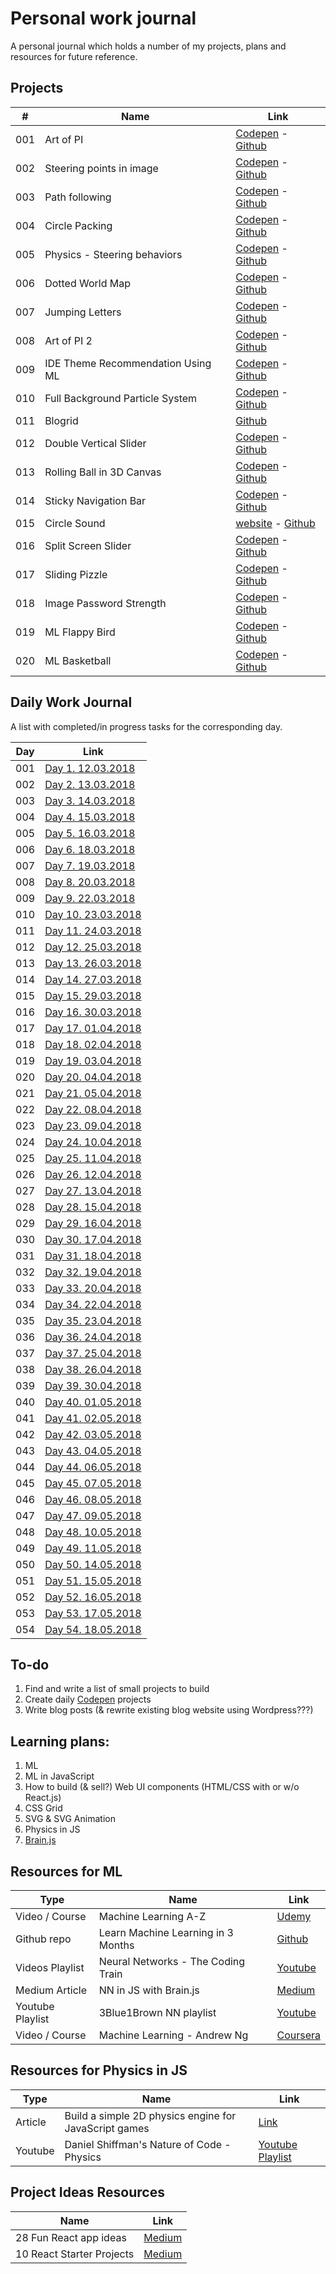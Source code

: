 # Personal work journal

A personal journal which holds a number of my projects, plans and resources for future reference.

## Projects

| #   | Name                              | Link                                                                                                                             |
| --- | --------------------------------- | -------------------------------------------------------------------------------------------------------------------------------- |
| 001 | Art of PI                         | [Codepen](https://codepen.io/FlorinPop17/full/xWZRxa) - [Github](./Projects/001%20-%20Art%20of%20PI)                             |
| 002 | Steering points in image          | [Codepen](https://codepen.io/FlorinPop17/full/VXayby) - [Github](./Projects/002%20-%20Steering%20points%20in%20image)            |
| 003 | Path following                    | [Codepen](https://codepen.io/FlorinPop17/full/LdZjRb) - [Github](./Projects/003%20-%20Path%20following)                          |
| 004 | Circle Packing                    | [Codepen](https://codepen.io/FlorinPop17/full/WzGQxp) - [Github](./Projects/004%20-%20Circle%20Packing)                          |
| 005 | Physics - Steering behaviors      | [Codepen](https://codepen.io/FlorinPop17/full/rdyyjK) - [Github](./Projects/005%20-%20Physics%20-%20Steering%20behaviors)        |
| 006 | Dotted World Map                  | [Codepen](https://codepen.io/FlorinPop17/full/QmgEBe) - [Github](./Projects/006%20-%20Dotted%20World%20Map)                      |
| 007 | Jumping Letters                   | [Codepen](https://codepen.io/FlorinPop17/full/XEgpvM/) - [Github](./Projects/007%20-%20Jumping%20Letters)                        |
| 008 | Art of PI 2                       | [Codepen](https://codepen.io/FlorinPop17/full/Ldjqgw) - [Github](./Projects/008%20-%20Art%20of%20PI%202)                         |
| 009 | IDE Theme Recommendation Using ML | [Codepen](https://codepen.io/FlorinPop17/full/MVPGGy) - [Github](./Projects/009%20-%20IDE%20Theme%20Recommendation%20Using%20ML) |
| 010 | Full Background Particle System   | [Codepen](https://codepen.io/FlorinPop17/full/geBzZE) - [Github](./Projects/010%20-%20Full%20Background%20Particle%20System)     |
| 011 | Blogrid                           | [Github](./Projects/011%20-%20Blogrid)                                                                                           |
| 012 | Double Vertical Slider            | [Codepen](https://codepen.io/FlorinPop17/full/mxgJxX) - [Github](./Projects/012%20-%20Double%20Vertical%20Slider)                |
| 013 | Rolling Ball in 3D Canvas         | [Codepen](https://codepen.io/FlorinPop17/full/mxYbbO) - [Github](./Projects/013%20-%20Rolling%20Ball%20in%203D%20Canvas)         |
| 014 | Sticky Navigation Bar             | [Codepen](https://codepen.io/FlorinPop17/full/xWvyaN) - [Github](./Projects/014%20-%20Sticky%20Navigation%20Bar)                 |
| 015 | Circle Sound                      | [website](http://florin-pop.com/work/Circle%20Sound/) - [Github](./Projects/015%20-%20Circle%20Sound)                            |
| 016 | Split Screen Slider               | [Codepen](https://codepen.io/FlorinPop17/full/KRPBmB) - [Github](./Projects/016%20-%20Split%20Screen%20Slider)                   |
| 017 | Sliding Pizzle                    | [Codepen](https://codepen.io/FlorinPop17/full/yjLZga) - [Github](./Projects/017%20-%20Sliding%20Puzzle)                          |
| 018 | Image Password Strength           | [Codepen](https://codepen.io/FlorinPop17/full/odbydZ) - [Github](./Projects/018%20-%20Image%20Password%20Strength)               |
| 019 | ML Flappy Bird                    | [Codepen](https://codepen.io/FlorinPop17/full/OZXrJG) - [Github](./Projects/019%20-%20ML%20Flappy%20Bird)                        |
| 020 | ML Basketball                     | [Codepen](https://codepen.io/FlorinPop17/full/xjPELJ) - [Github](./Projects/020%20-%20ML%20Basketball)                           |

## Daily Work Journal

A list with completed/in progress tasks for the corresponding day.

| Day | Link                                                                      |
| --- | ------------------------------------------------------------------------- |
| 001 | [Day 1. 12.03.2018](./Daily%20Work%20Journal/Day%20001.%2012.03.2018.md)  |
| 002 | [Day 2. 13.03.2018](./Daily%20Work%20Journal/Day%20002.%2013.03.2018.md)  |
| 003 | [Day 3. 14.03.2018](./Daily%20Work%20Journal/Day%20003.%2014.03.2018.md)  |
| 004 | [Day 4. 15.03.2018](./Daily%20Work%20Journal/Day%20004.%2015.03.2018.md)  |
| 005 | [Day 5. 16.03.2018](./Daily%20Work%20Journal/Day%20005.%2016.03.2018.md)  |
| 006 | [Day 6. 18.03.2018](./Daily%20Work%20Journal/Day%20006.%2018.03.2018.md)  |
| 007 | [Day 7. 19.03.2018](./Daily%20Work%20Journal/Day%20007.%2019.03.2018.md)  |
| 008 | [Day 8. 20.03.2018](./Daily%20Work%20Journal/Day%20008.%2020.03.2018.md)  |
| 009 | [Day 9. 22.03.2018](./Daily%20Work%20Journal/Day%20009.%2022.03.2018.md)  |
| 010 | [Day 10. 23.03.2018](./Daily%20Work%20Journal/Day%20010.%2023.03.2018.md) |
| 011 | [Day 11. 24.03.2018](./Daily%20Work%20Journal/Day%20011.%2024.03.2018.md) |
| 012 | [Day 12. 25.03.2018](./Daily%20Work%20Journal/Day%20012.%2025.03.2018.md) |
| 013 | [Day 13. 26.03.2018](./Daily%20Work%20Journal/Day%20013.%2026.03.2018.md) |
| 014 | [Day 14. 27.03.2018](./Daily%20Work%20Journal/Day%20014.%2027.03.2018.md) |
| 015 | [Day 15. 29.03.2018](./Daily%20Work%20Journal/Day%20015.%2029.03.2018.md) |
| 016 | [Day 16. 30.03.2018](./Daily%20Work%20Journal/Day%20016.%2030.03.2018.md) |
| 017 | [Day 17. 01.04.2018](./Daily%20Work%20Journal/Day%20017.%2001.04.2018.md) |
| 018 | [Day 18. 02.04.2018](./Daily%20Work%20Journal/Day%20018.%2002.04.2018.md) |
| 019 | [Day 19. 03.04.2018](./Daily%20Work%20Journal/Day%20019.%2003.04.2018.md) |
| 020 | [Day 20. 04.04.2018](./Daily%20Work%20Journal/Day%20020.%2004.04.2018.md) |
| 021 | [Day 21. 05.04.2018](./Daily%20Work%20Journal/Day%20021.%2005.04.2018.md) |
| 022 | [Day 22. 08.04.2018](./Daily%20Work%20Journal/Day%20022.%2008.04.2018.md) |
| 023 | [Day 23. 09.04.2018](./Daily%20Work%20Journal/Day%20023.%2009.04.2018.md) |
| 024 | [Day 24. 10.04.2018](./Daily%20Work%20Journal/Day%20024.%2010.04.2018.md) |
| 025 | [Day 25. 11.04.2018](./Daily%20Work%20Journal/Day%20025.%2011.04.2018.md) |
| 026 | [Day 26. 12.04.2018](./Daily%20Work%20Journal/Day%20026.%2012.04.2018.md) |
| 027 | [Day 27. 13.04.2018](./Daily%20Work%20Journal/Day%20027.%2013.04.2018.md) |
| 028 | [Day 28. 15.04.2018](./Daily%20Work%20Journal/Day%20028.%2015.04.2018.md) |
| 029 | [Day 29. 16.04.2018](./Daily%20Work%20Journal/Day%20029.%2016.04.2018.md) |
| 030 | [Day 30. 17.04.2018](./Daily%20Work%20Journal/Day%20030.%2017.04.2018.md) |
| 031 | [Day 31. 18.04.2018](./Daily%20Work%20Journal/Day%20031.%2018.04.2018.md) |
| 032 | [Day 32. 19.04.2018](./Daily%20Work%20Journal/Day%20032.%2019.04.2018.md) |
| 033 | [Day 33. 20.04.2018](./Daily%20Work%20Journal/Day%20033.%2020.04.2018.md) |
| 034 | [Day 34. 22.04.2018](./Daily%20Work%20Journal/Day%20034.%2022.04.2018.md) |
| 035 | [Day 35. 23.04.2018](./Daily%20Work%20Journal/Day%20035.%2023.04.2018.md) |
| 036 | [Day 36. 24.04.2018](./Daily%20Work%20Journal/Day%20036.%2024.04.2018.md) |
| 037 | [Day 37. 25.04.2018](./Daily%20Work%20Journal/Day%20037.%2025.04.2018.md) |
| 038 | [Day 38. 26.04.2018](./Daily%20Work%20Journal/Day%20038.%2026.04.2018.md) |
| 039 | [Day 39. 30.04.2018](./Daily%20Work%20Journal/Day%20039.%2030.04.2018.md) |
| 040 | [Day 40. 01.05.2018](./Daily%20Work%20Journal/Day%20040.%2001.05.2018.md) |
| 041 | [Day 41. 02.05.2018](./Daily%20Work%20Journal/Day%20041.%2002.05.2018.md) |
| 042 | [Day 42. 03.05.2018](./Daily%20Work%20Journal/Day%20042.%2003.05.2018.md) |
| 043 | [Day 43. 04.05.2018](./Daily%20Work%20Journal/Day%20043.%2004.05.2018.md) |
| 044 | [Day 44. 06.05.2018](./Daily%20Work%20Journal/Day%20044.%2006.05.2018.md) |
| 045 | [Day 45. 07.05.2018](./Daily%20Work%20Journal/Day%20045.%2007.05.2018.md) |
| 046 | [Day 46. 08.05.2018](./Daily%20Work%20Journal/Day%20046.%2008.05.2018.md) |
| 047 | [Day 47. 09.05.2018](./Daily%20Work%20Journal/Day%20047.%2009.05.2018.md) |
| 048 | [Day 48. 10.05.2018](./Daily%20Work%20Journal/Day%20048.%2010.05.2018.md) |
| 049 | [Day 49. 11.05.2018](./Daily%20Work%20Journal/Day%20049.%2011.05.2018.md) |
| 050 | [Day 50. 14.05.2018](./Daily%20Work%20Journal/Day%20050.%2014.05.2018.md) |
| 051 | [Day 51. 15.05.2018](./Daily%20Work%20Journal/Day%20051.%2015.05.2018.md) |
| 052 | [Day 52. 16.05.2018](./Daily%20Work%20Journal/Day%20052.%2016.05.2018.md) |
| 053 | [Day 53. 17.05.2018](./Daily%20Work%20Journal/Day%20053.%2017.05.2018.md) |
| 054 | [Day 54. 18.05.2018](./Daily%20Work%20Journal/Day%20054.%2018.05.2018.md) |

## To-do

1.  Find and write a list of small projects to build
2.  Create daily [Codepen](https://codepen.io/florinpop17) projects
3.  Write blog posts (& rewrite existing blog website using Wordpress???)

## Learning plans:

1.  ML
2.  ML in JavaScript
3.  How to build (& sell?) Web UI components (HTML/CSS with or w/o React.js)
4.  CSS Grid
5.  SVG & SVG Animation
6.  Physics in JS
7.  [Brain.js](https://github.com/BrainJS/brain.js)

## Resources for ML

| Type             | Name                               | Link                                                                                                                                    |
| ---------------- | ---------------------------------- | --------------------------------------------------------------------------------------------------------------------------------------- |
| Video / Course   | Machine Learning A-Z               | [Udemy](https://www.udemy.com/machinelearning/learn/v4/t/lecture/5772258)                                                               |
| Github repo      | Learn Machine Learning in 3 Months | [Github](https://github.com/llSourcell/Learn_Machine_Learning_in_3_Months)                                                              |
| Videos Playlist  | Neural Networks - The Coding Train | [Youtube](https://www.youtube.com/watch?v=XJ7HLz9VYz0&list=PLRqwX-V7Uu6aCibgK1PTWWu9by6XFdCfh)                                          |
| Medium Article   | NN in JS with Brain.js             | [Medium](https://itnext.io/you-can-build-a-neural-network-in-javascript-even-if-you-dont-really-understand-neural-networks-e63e12713a3) |
| Youtube Playlist | 3Blue1Brown NN playlist            | [Youtube](https://www.youtube.com/watch?v=aircAruvnKk&list=PLZHQObOWTQDNU6R1_67000Dx_ZCJB-3pi)                                          |
| Video / Course   | Machine Learning - Andrew Ng       | [Coursera](https://www.coursera.org/learn/machine-learning)                                                                             |

## Resources for Physics in JS

| Type    | Name                                                  | Link                                                                        |
| ------- | ----------------------------------------------------- | --------------------------------------------------------------------------- |
| Article | Build a simple 2D physics engine for JavaScript games | [Link](https://www.ibm.com/developerworks/library/wa-build2dphysicsengine/) |
| Youtube | Daniel Shiffman's Nature of Code - Physics            | [Youtube Playlist](https://www.youtube.com/user/shiffman/playlists)         |

## Project Ideas Resources

| Name                      | Link                                                                                                      |
| ------------------------- | --------------------------------------------------------------------------------------------------------- |
| 28 Fun React app ideas    | [Medium](https://medium.freecodecamp.org/every-time-you-build-a-to-do-list-app-a-puppy-dies-505b54637a5d) |
| 10 React Starter Projects | [Medium](https://medium.com/@dtkatz/10-react-starter-project-ideas-to-get-you-coding-5b35782e1831)        |
